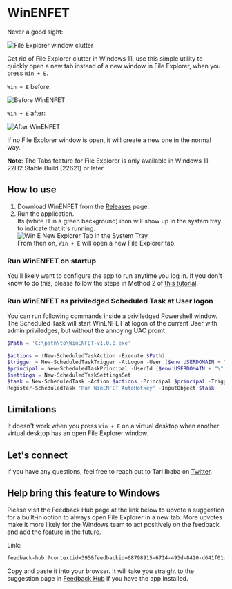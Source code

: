# WinENFET

Never a good sight:

![File Explorer window clutter](media/file-explorer-clutter.png)

Get rid of File Explorer clutter in Windows 11, use this simple utility to quickly open a new tab instead of a new window in File Explorer, when you press `Win + E`.

`Win + E` before:

![Before WinENFET](media/before.gif)

`Win + E` after:

![After WinENFET](media/after.gif)

If no File Explorer window is open, it will create a new one in the normal way.

**Note**: The Tabs feature for File Explorer is only available in Windows 11 22H2 Stable Build (22621) or later.

## How to use

1. Download WinENFET from the [Releases](../../releases) page.
2. Run the application. \
   Its (white H in a green background) icon will show up in the system tray to indicate that it's running.
   ![Win E New Explorer Tab in the System Tray](media/system-tray.png) \
   From then on, `Win + E` will open a new File Explorer tab.

### Run WinENFET on startup

You'll likely want to configure the app to run anytime you log in. If you don't know to do this, please follow the steps in Method 2 of [this tutorial](https://allthings.how/how-to-run-an-app-automatically-at-startup-in-windows-11/).

### Run WinENFET as priviledged Scheduled Task at User logon

You can run following commands inside a priviledged Powershell window. The Scheduled Task will start WinENFET at logon of the current User with admin priviledges, but without the annoying UAC promt

```powershell
$Path = 'C:\path\to\WinENFET-v1.0.0.exe'

$actions = (New-ScheduledTaskAction -Execute $Path)
$trigger = New-ScheduledTaskTrigger -AtLogon -User ($env:USERDOMAIN + "\" + $env:USERNAME)
$principal = New-ScheduledTaskPrincipal -UserId ($env:USERDOMAIN + "\" + $env:USERNAME) -RunLevel Highest
$settings = New-ScheduledTaskSettingsSet
$task = New-ScheduledTask -Action $actions -Principal $principal -Trigger $trigger -Settings $settings
Register-ScheduledTask 'Run WinENFET AutoHotkey' -InputObject $task
```


## Limitations

It doesn't work when you press `Win + E` on a virtual desktop when another virtual desktop has an open File Explorer window.

## Let's connect

If you have any questions, feel free to reach out to Tari Ibaba on [Twitter](https://twitter.com/Tari_Ibaba).

## Help bring this feature to Windows

Please visit the Feedback Hub page at the link below to upvote a suggestion for a built-in option to always open File Explorer in a new tab. More upvotes make it more likely for the Windows team to act positively on the feedback and add the feature in the future.

Link:

```txt
feedback-hub:?contextid=395&feedbackid=68798915-6714-493d-8420-d641f01df988&form=1&src=1
```

Copy and paste it into your browser. It will take you straight to the suggestion page in [Feedback Hub](https://apps.microsoft.com/store/detail/feedback-hub/9NBLGGH4R32N) if you have the app installed.
